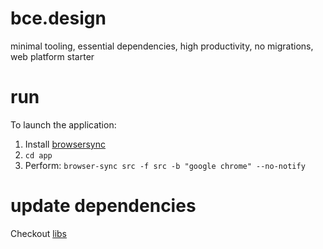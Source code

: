 # bce.design

minimal tooling, essential dependencies, high productivity, no migrations, web platform starter

# run

To launch the application:

1. Install [browsersync](https://www.browsersync.io)
2. `cd app`
3. Perform: `browser-sync src -f src -b "google chrome" --no-notify`

# update dependencies

Checkout [libs](https://github.com/AdamBien/bce.design/tree/main/libs)
